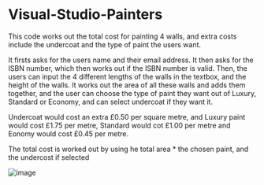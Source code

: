# Visual-Studio-Painters

This code works out the total cost for painting 4 walls, and extra costs include the undercoat and the type of paint the users want.

It firsts asks for the users name and their email address. It then asks for the ISBN number, which then works out if the ISBN number is valid.
Then, the users can input the 4 different lengths of the walls in the textbox, and the height of the walls. It works out the area of all these walls and adds them together, and the user can choose the type of paint they want out of Luxury, Standard or Economy, and can select undercoat if they want it.

Undercoat would cost an extra £0.50 per square metre, and Luxury paint would cost £1.75 per metre, Standard would cot £1.00 per metre and Eonomy would cost £0.45 per metre.

The total cost is worked out by using he total area * the chosen paint, and the undercost if selected


![image](https://user-images.githubusercontent.com/74416094/114322132-75085c00-9b16-11eb-9bf9-f17d77040b4d.png)


